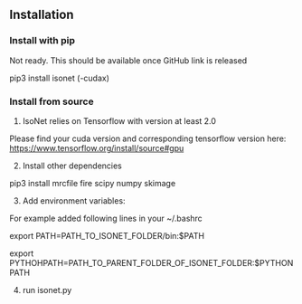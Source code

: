 ## Installation

### Install with pip

Not ready. This should be available once GitHub link is released

pip3 install isonet (-cudax)

### Install from source

1.  IsoNet relies on Tensorflow with version at least 2.0
 
Please find your cuda version and corresponding tensorflow version here: https://www.tensorflow.org/install/source#gpu

2.  Install other dependencies

pip3 install mrcfile fire scipy numpy skimage

3.  Add environment variables: 

For example added following lines in your ~/.bashrc

export PATH=PATH_TO_ISONET_FOLDER/bin:$PATH 

export PYTHOHPATH=PATH_TO_PARENT_FOLDER_OF_ISONET_FOLDER:$PYTHONPATH 

4. run isonet.py
